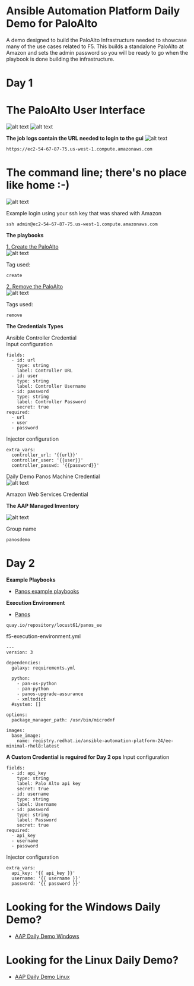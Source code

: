 Ansible Automation Platform Daily Demo for PaloAlto
=========
A demo designed to build the PaloAlto Infrastructure needed to showcase many of the use cases related to F5.  This builds a standalone PaloAlto at Amazon and sets the admin password so you will be ready to go when the playbook is done building the infrastructure.

Day 1
=========

# The PaloAlto User Interface

![alt text](https://github.com/ericcames/aap.dailydemo.Panos/blob/main/images/palouipre.png "Pre Login")
![alt text](https://github.com/ericcames/aap.dailydemo.Panos/blob/main/images/palouipost.png "Post Login")

**The job logs contain the URL needed to login to the gui**
![alt text](https://github.com/ericcames/aap.dailydemo.F5/blob/main/images/F5joblog.png "Job Log")

```
https://ec2-54-67-87-75.us-west-1.compute.amazonaws.com
```
# The command line; there's no place like home :-)

![alt text](https://github.com/ericcames/aap.dailydemo.Panos/blob/main/images/palocli.png "The command line")

Example login using your ssh key that was shared with Amazon
```
ssh admin@ec2-54-67-87-75.us-west-1.compute.amazonaws.com
```

**The playbooks**

[1. Create the PaloAlto](https://github.com/ericcames/aap.dailydemo.Panos/blob/main/playbooks/palo-create.yml "palo-create.yml")<br>
![alt text](https://github.com/ericcames/aap.dailydemo.Panos/blob/main/images/palocreate.png "Create")<br>

Tag used:
```
create
```
[2. Remove the PaloAlto](https://github.com/ericcames/aap.dailydemo.Panos/blob/main/playbooks/palo-remove.yml "palo-remove.yml")<br>
![alt text](https://github.com/ericcames/aap.dailydemo.Panos/blob/main/images/paloremove.png "Remove")<br>

Tags used:
```
remove
```

**The Credentials Types**

Ansible Controller Credential<br>
Input configuration
```
fields:
  - id: url
    type: string
    label: Controller URL
  - id: user
    type: string
    label: Controller Username
  - id: password
    type: string
    label: Controller Password
    secret: true
required:
  - url
  - user
  - password
```
Injector configuration
```
extra_vars:
  controller_url: '{{url}}'
  controller_user: '{{user}}'
  controller_passwd: '{{password}}'
```
Daily Demo Panos Machine Credential<br>
![alt text](https://github.com/ericcames/aap.dailydemo.Panos/blob/main/images/palomachinecred.png "Machine Credential")<br>

Amazon Web Services Credential<br>

**The AAP Managed Inventory**

![alt text](https://github.com/ericcames/aap.dailydemo.Panos/blob/main/images/paloinventory.png "AAP Managed Inventory")<br>

Group name
```
panosdemo
```

Day 2
=========

**Example Playbooks**
- [Panos example playbooks](https://gitlab.com/mlowcher/panos "Panos example playbooks")


**Execution Environment**<br>
- [Panos](https://quay.io/repository/locust61/panos_ee "Panos Execution Environment")
```
quay.io/repository/locust61/panos_ee
```
f5-execution-environment.yml
```
---
version: 3

dependencies:
  galaxy: requirements.yml

  python:
    - pan-os-python
    - pan-python
    - panos-upgrade-assurance
    - xmltodict
  #system: []

options:
  package_manager_path: /usr/bin/microdnf

images:
  base_image:
    name: registry.redhat.io/ansible-automation-platform-24/ee-minimal-rhel8:latest

```

**A Custom Credential is reguired for Day 2 ops**
Input configuration
```
fields:
  - id: api_key
    type: string
    label: Palo Alto api key
    secret: true
  - id: username
    type: string
    label: Username
  - id: password
    type: string
    label: Password
    secret: true
required:
  - api_key
  - username
  - password
```
Injector configuration
```
extra_vars:
  api_key: '{{ api_key }}'
  username: '{{ username }}'
  password: '{{ password }}'
```
# Looking for the Windows Daily Demo?

- [AAP Daily Demo Windows](https://github.com/ericcames/aap.dailydemo.windows "AAP Daily Demo Windows")

# Looking for the Linux Daily Demo?

- [AAP Daily Demo Linux](https://github.com/ericcames/aap.dailydemo.linux "AAP Daily Demo Linux")

